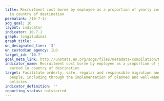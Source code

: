```yaml
---
title: Recruitment cost borne by employee as a proportion of yearly income earned
  in country of destination
permalink: /10-7-1/
sdg_goal: 10
layout: indicator
indicator: 10.7.1
graph: longitudinal
graph_title: ~
un_designated_tier: '3'
un_custodian_agency: ILO
target_id: '10.7'
goal_meta_link: http://unstats.un.org/sdgs/files/metadata-compilation/Metadata-Goal-10.pdf
indicator_name: Recruitment cost borne by employee as a proportion of yearly income
  earned in country of destination
target: Facilitate orderly, safe, regular and responsible migration and mobility of
  people, including through the implementation of planned and well-managed migration
  policies.
indicator_definition: ''
reporting_status: notstarted
---
```

